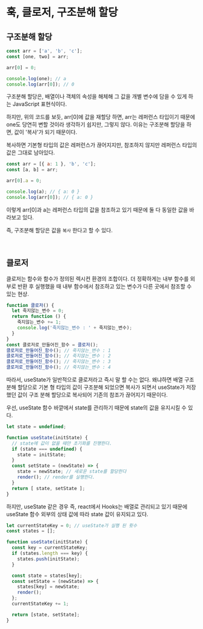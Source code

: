 # 훅, 클로저, 구조분해 할당

## 구조분해 할당

```js
const arr = ['a', 'b', 'c'];
const [one, two] = arr;

arr[0] = 0;

console.log(one); // a
console.log(arr[0]); // 0
```

구조분해 할당은, 배열이나 객체의 속성을 해체해 그 값을 개별 변수에 담을 수 있게 하는 JavaScript 표현식이다.

하지만, 위의 코드를 보듯, arr[0]에 값을 재할당 하면, arr는 레퍼런스 타입이기 때문에 one도 당연히 변할 것이라 생각하기 쉽지만, 그렇지 않다. 이유는 구조분해 할당을 하면, 값이 '복사'가 되기 때문이다.

복사하면 기본형 타입의 값은 레퍼런스가 끊어지지만, 참조하지 않지만 레퍼런스 타입의 값은 그대로 남아있다.

```js
const arr = [{ a: 1 }, 'b', 'c'];
const [a, b] = arr;

arr[0].a = 0;

console.log(a); // { a: 0 }
console.log(arr[0]); // { a: 0 }
```

이렇게 arr[0]과 a는 레퍼런스 타입의 값을 참조하고 있기 때문에 둘 다 동일한 값을 바라보고 있다.

즉, 구조분해 할당은 값을 `복사` 한다고 할 수 있다.

<br />

## 클로저

클로저는 함수와 함수가 정의된 렉시컨 환경의 조합이다. 더 정확하게는 내부 함수를 외부로 반환 후 실행했을 때 내부 함수에서 참조하고 있는 변수가 다른 곳에서 참조할 수 있는 현상.

```js
function 클로저() {
  let 죽지않는_변수 = 0;
  return function () {
    죽지않는_변수 += 1;
    console.log('죽지않는_변수 : ' + 죽지않는_변수);
  }
}
const 클로저로_만들어진_함수 = 클로저();
클로저로_만들어진_함수(); // 죽지않는_변수 : 1
클로저로_만들어진_함수(); // 죽지않는_변수 : 2
클로저로_만들어진_함수(); // 죽지않는_변수 : 3
클로저로_만들어진_함수(); // 죽지않는_변수 : 4
```

따라서, useState가 일반적으로 클로저라고 즉시 말 할 수는 없다. 왜냐하면 배열 구조 분해 할당으로 기본 형 타입의 값이 구조분해 되었으면 복사가 되면서 useState가 저장했던 값이 구조 분해 할당으로 복사되어 기존의 참조가 끊어지기 때문이다.

우선, useState 함수 바깥에서 state를 관리하기 때문에 state의 값을 유지시킬 수 있다.

```js
let state = undefined;

function useState(initState) {
  // state에 값이 없을 때만 초기화를 진행한다.
  if (state === undefined) {
    state = initState;
  }
  const setState = (newState) => {
    state = newState; // 새로운 state를 할당한다
    render(); // render를 실행한다.
  }
  return [ state, setState ];
}
```

하지만, useState 같은 경우 즉, react에서 Hooks는 배열로 관리되고 있기 때문에 useState 함수 외부의 상태 값에 따라 state 값이 유지되고 있다.

```js
let currentStateKey = 0; // useState가 실행 된 횟수
const states = [];

function useState(initState) {
  const key = currentStateKey;
  if (states.length === key) {
    states.push(initState);
  }

  const state = states[key];
  const setState = (newState) => {
    states[key] = newState;
    render();
  };
  currentStateKey += 1;

  return [state, setState];
}
```
